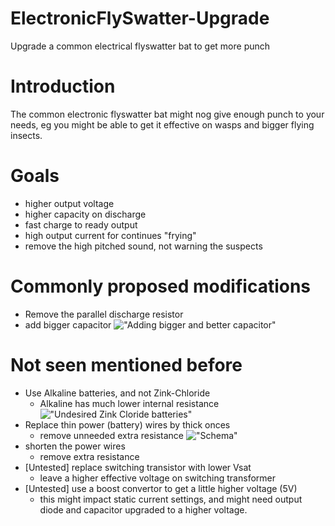 # ElectronicFlySwatter-Upgrade
Upgrade a common electrical flyswatter bat to get more punch

# Introduction
The common electronic flyswatter bat might nog give enough punch to your needs, eg you might be able to get it effective on wasps and bigger flying insects.

# Goals 

* higher output voltage
* higher capacity on discharge
* fast charge to ready output
* high output current for continues "frying"
* remove the high pitched sound, not warning the suspects

# Commonly proposed modifications

* Remove the parallel discharge resistor
* add bigger capacitor 
   !["Adding bigger and better capacitor"](pictures/IMG_9746.PNG "IMG_9746.PNG")

# Not seen mentioned before

* Use Alkaline batteries, and not Zink-Chloride
    * Alkaline has much lower internal resistance
     !["Undesired Zink Cloride batteries"](pictures/IMG_9744.PNG "IMG_9744.PNG")
* Replace thin power (battery) wires by thick onces
    * remove unneeded extra resistance
    !["Schema"](pictures/IMG_9747.PNG "IMG_9747.PNG")
* shorten the power wires
    * remove extra resistance
* [Untested] replace switching transistor with lower Vsat
    * leave a higher effective voltage on switching transformer
* [Untested] use a boost convertor to get a little higher voltage (5V)
    * this might impact static current settings, and might need output diode and capacitor upgraded to a higher voltage.

